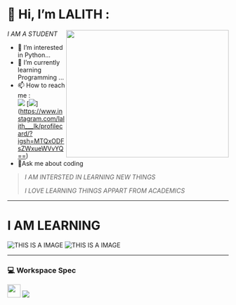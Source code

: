#  👋 Hi, **I’m LALITH** :
<img align="right" width="370" height="290" src="https://i.pinimg.com/originals/47/f0/34/47f0342cec72b800463bf003eac1257e.gif">

*I AM A STUDENT*
- 👀 I’m interested in Python...
- 🌱 I’m currently learning Programming ...
- 📫 How to reach me :
<br  />[<img src="https://img.shields.io/badge/LinkedIn-0077B5?style=for-the-badge&logo=linkedin&logoColor=white" />](https://www.linkedin.com/in/lalith-kishore-453a70330?utm_source=share&utm_campaign=share_via&utm_content=profile&utm_medium=android_app) [<img src="https://img.shields.io/badge/Instagram-E4405F?style=for-the-badge&logo=instagram&logoColor=white" />] (https://www.instagram.com/lalith___lk/profilecard/?igsh=MTQxODFsZWxueWVvYQ==)
 - 💬Ask me about coding 


> *I AM INTERSTED IN LEARNING NEW THINGS*
> 
> *I LOVE LEARNING THINGS APPART FROM ACADEMICS*


---
   #    I AM LEARNING 
![*THIS IS A IMAGE*](https://img.icons8.com/fluency/48/python.png)
![*THIS IS A IMAGE* ](https://img.icons8.com/color/48/000000/html-5.png )

------------
### 💻 Workspace Spec
<img height="30" src="https://img.shields.io/badge/NVIDIA-GTX4050-76B900?style=for-the-badge&logo=nvidia&logoColor=white"/>
<img src="https://img.shields.io/badge/Windows-ASUS_Zenbook_3-0078D6?style=for-the-badge&logo=windows&logoColor=white" />


<!---
lalith1224/lalith1224 is a ✨ special ✨ repository because its `README.md` (this file) appears on your GitHub profile.
You can click the Preview link to take a look at your changes.
--->

